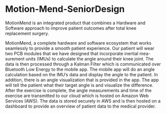 # Motion-Mend-SeniorDesign

MotionMend is an integrated product that combines a Hardware and Software approach to improve patient outcomes after total knee replacement surgery. 


MotionMend, a complete hardware and software ecosystem that works seamlessly to provide a smooth patient experience. Our patient will wear two PCB modules that we have designed that incorporate inertial mea- surement units (IMUs) to calculate the angle around their knee joint. The data is then processed through a Kalman Filter which is communicated over Bluetooth Low Energy to the mobile app. The mobile app will do an angle calculation based on the IMU’s data and display the angle to the patient. In addition, there is an angle visualization that is provided in the app. The app will tell the patient what their target angle is and visualize the difference. After the exercise is complete, the angle measurements and time of the exercise are transmitted to our cloud which is hosted on Amazon Web Services (AWS). The data is stored securely in AWS and is then hosted on a dashboard to provide an overview of patient data to the medical provider. 
